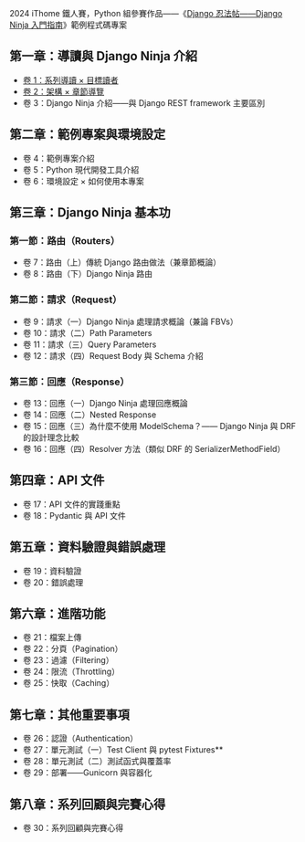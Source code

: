 2024 iThome 鐵人賽，Python 組參賽作品——《[Django 忍法帖——Django Ninja 入門指南](https://ithelp.ithome.com.tw/users/20167825/ironman/7451)》範例程式碼專案

## 第一章：導讀與 Django Ninja 介紹

- [卷 1：系列導讀 × 目標讀者](https://blog.kyomind.tw/django-ninja-01/)
- [卷 2：架構 × 章節導覽](https://blog.kyomind.tw/django-ninja-02/)
- 卷 3：Django Ninja 介紹——與 Django REST framework 主要區別

## 第二章：範例專案與環境設定

- 卷 4：範例專案介紹
- 卷 5：Python 現代開發工具介紹
- 卷 6：環境設定 × 如何使用本專案

## 第三章：Django Ninja 基本功

### 第一節：路由（Routers）

- 卷 7：路由（上）傳統 Django 路由做法（兼章節概論）
- 卷 8：路由（下）Django Ninja 路由

### 第二節：請求（Request）

- 卷 9：請求（一）Django Ninja 處理請求概論（兼論 FBVs）
- 卷 10：請求（二）Path Parameters
- 卷 11：請求（三）Query Parameters
- 卷 12：請求（四）Request Body 與 Schema 介紹

### 第三節：回應（Response）

- 卷 13：回應（一）Django Ninja 處理回應概論
- 卷 14：回應（二）Nested Response
- 卷 15：回應（三）為什麼不使用 ModelSchema？—— Django Ninja 與 DRF 的設計理念比較
- 卷 16：回應（四）Resolver 方法（類似 DRF 的 SerializerMethodField）

## 第四章：API 文件

- 卷 17：API 文件的實踐重點
- 卷 18：Pydantic 與 API 文件

## 第五章：資料驗證與錯誤處理

- 卷 19：資料驗證
- 卷 20：錯誤處理

## 第六章：進階功能

- 卷 21：檔案上傳
- 卷 22：分頁（Pagination）
- 卷 23：過濾（Filtering）
- 卷 24：限流（Throttling）
- 卷 25：快取（Caching）

## 第七章：其他重要事項

- 卷 26：認證（Authentication）
- 卷 27：單元測試（一）Test Client 與 pytest Fixtures**
- 卷 28：單元測試（二）測試函式與覆蓋率
- 卷 29：部署——Gunicorn 與容器化

## 第八章：系列回顧與完賽心得

- 卷 30：系列回顧與完賽心得
